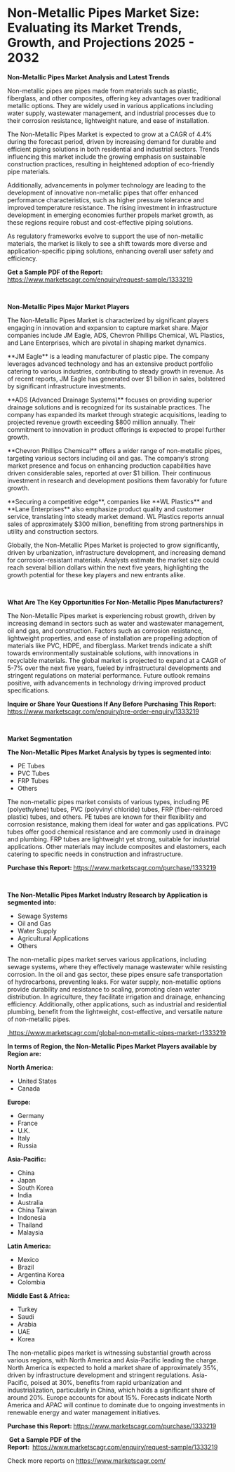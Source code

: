 <p><h1>Non-Metallic Pipes Market Size: Evaluating its Market Trends, Growth, and Projections 2025 - 2032</h1></p><p><strong>Non-Metallic Pipes Market Analysis and Latest Trends</strong></p>
<p><p>Non-metallic pipes are pipes made from materials such as plastic, fiberglass, and other composites, offering key advantages over traditional metallic options. They are widely used in various applications including water supply, wastewater management, and industrial processes due to their corrosion resistance, lightweight nature, and ease of installation. </p><p>The Non-Metallic Pipes Market is expected to grow at a CAGR of 4.4% during the forecast period, driven by increasing demand for durable and efficient piping solutions in both residential and industrial sectors. Trends influencing this market include the growing emphasis on sustainable construction practices, resulting in heightened adoption of eco-friendly pipe materials. </p><p>Additionally, advancements in polymer technology are leading to the development of innovative non-metallic pipes that offer enhanced performance characteristics, such as higher pressure tolerance and improved temperature resistance. The rising investment in infrastructure development in emerging economies further propels market growth, as these regions require robust and cost-effective piping solutions. </p><p>As regulatory frameworks evolve to support the use of non-metallic materials, the market is likely to see a shift towards more diverse and application-specific piping solutions, enhancing overall user safety and efficiency.</p></p>
<p><strong>Get a Sample PDF of the Report:&nbsp;</strong> <a href="https://www.marketscagr.com/enquiry/request-sample/1333219?utm_campaign=2795&utm_medium=2&utm_source=Github&utm_content=ia&utm_term=24032025&utm_id=non-metallic-pipes">https://www.marketscagr.com/enquiry/request-sample/1333219</a></p>
<p>&nbsp;</p>
<p><strong>Non-Metallic Pipes Major Market Players</strong></p>
<p><p>The Non-Metallic Pipes Market is characterized by significant players engaging in innovation and expansion to capture market share. Major companies include JM Eagle, ADS, Chevron Phillips Chemical, WL Plastics, and Lane Enterprises, which are pivotal in shaping market dynamics.</p><p>**JM Eagle** is a leading manufacturer of plastic pipe. The company leverages advanced technology and has an extensive product portfolio catering to various industries, contributing to steady growth in revenue. As of recent reports, JM Eagle has generated over $1 billion in sales, bolstered by significant infrastructure investments.</p><p>**ADS (Advanced Drainage Systems)** focuses on providing superior drainage solutions and is recognized for its sustainable practices. The company has expanded its market through strategic acquisitions, leading to projected revenue growth exceeding $800 million annually. Their commitment to innovation in product offerings is expected to propel further growth.</p><p>**Chevron Phillips Chemical** offers a wider range of non-metallic pipes, targeting various sectors including oil and gas. The company’s strong market presence and focus on enhancing production capabilities have driven considerable sales, reported at over $1 billion. Their continuous investment in research and development positions them favorably for future growth.</p><p>**Securing a competitive edge**, companies like **WL Plastics** and **Lane Enterprises** also emphasize product quality and customer service, translating into steady market demand. WL Plastics reports annual sales of approximately $300 million, benefiting from strong partnerships in utility and construction sectors.</p><p>Globally, the Non-Metallic Pipes Market is projected to grow significantly, driven by urbanization, infrastructure development, and increasing demand for corrosion-resistant materials. Analysts estimate the market size could reach several billion dollars within the next five years, highlighting the growth potential for these key players and new entrants alike.</p></p>
<p>&nbsp;</p>
<p><strong>What Are The Key Opportunities For Non-Metallic Pipes Manufacturers?</strong></p>
<p><p>The Non-Metallic Pipes market is experiencing robust growth, driven by increasing demand in sectors such as water and wastewater management, oil and gas, and construction. Factors such as corrosion resistance, lightweight properties, and ease of installation are propelling adoption of materials like PVC, HDPE, and fiberglass. Market trends indicate a shift towards environmentally sustainable solutions, with innovations in recyclable materials. The global market is projected to expand at a CAGR of 5-7% over the next five years, fueled by infrastructural developments and stringent regulations on material performance. Future outlook remains positive, with advancements in technology driving improved product specifications.</p></p>
<p><strong>Inquire or Share Your Questions If Any Before Purchasing This Report:</strong> <a href="https://www.marketscagr.com/enquiry/pre-order-enquiry/1333219?utm_campaign=2795&utm_medium=2&utm_source=Github&utm_content=ia&utm_term=24032025&utm_id=non-metallic-pipes">https://www.marketscagr.com/enquiry/pre-order-enquiry/1333219</a></p>
<p>&nbsp;</p>
<p><strong>Market Segmentation</strong></p>
<p><strong>The Non-Metallic Pipes Market Analysis by types is segmented into:</strong></p>
<p><ul><li>PE Tubes</li><li>PVC Tubes</li><li>FRP Tubes</li><li>Others</li></ul></p>
<p><p>The non-metallic pipes market consists of various types, including PE (polyethylene) tubes, PVC (polyvinyl chloride) tubes, FRP (fiber-reinforced plastic) tubes, and others. PE tubes are known for their flexibility and corrosion resistance, making them ideal for water and gas applications. PVC tubes offer good chemical resistance and are commonly used in drainage and plumbing. FRP tubes are lightweight yet strong, suitable for industrial applications. Other materials may include composites and elastomers, each catering to specific needs in construction and infrastructure.</p></p>
<p><strong>Purchase this Report:&nbsp;</strong><a href="https://www.marketscagr.com/purchase/1333219?utm_campaign=2795&utm_medium=2&utm_source=Github&utm_content=ia&utm_term=24032025&utm_id=non-metallic-pipes">https://www.marketscagr.com/purchase/1333219</a></p>
<p>&nbsp;</p>
<p><strong>The Non-Metallic Pipes Market Industry Research by Application is segmented into:</strong></p>
<p><ul><li>Sewage Systems</li><li>Oil and Gas</li><li>Water Supply</li><li>Agricultural Applications</li><li>Others</li></ul></p>
<p><p>The non-metallic pipes market serves various applications, including sewage systems, where they effectively manage wastewater while resisting corrosion. In the oil and gas sector, these pipes ensure safe transportation of hydrocarbons, preventing leaks. For water supply, non-metallic options provide durability and resistance to scaling, promoting clean water distribution. In agriculture, they facilitate irrigation and drainage, enhancing efficiency. Additionally, other applications, such as industrial and residential plumbing, benefit from the lightweight, cost-effective, and versatile nature of non-metallic pipes.</p></p>
<p><a href="https://www.marketscagr.com/global-non-metallic-pipes-market-r1333219?utm_campaign=2795&utm_medium=2&utm_source=Github&utm_content=ia&utm_term=24032025&utm_id=non-metallic-pipes">&nbsp;https://www.marketscagr.com/global-non-metallic-pipes-market-r1333219</a></p>
<p><strong>In terms of Region, the Non-Metallic Pipes Market Players available by Region are:</strong></p>
<p>
    <p> <strong> North America: </strong>
        <ul>
            <li>United States</li>
            <li>Canada</li>
        </ul>
        </p> 
    <p> <strong> Europe: </strong>
        <ul>
            <li>Germany</li>
            <li>France</li>
            <li>U.K.</li>
            <li>Italy</li>
            <li>Russia</li>
        </ul>
        </p> 
    <p> <strong> Asia-Pacific: </strong>
        <ul>
            <li>China</li>
            <li>Japan</li>
            <li>South Korea</li>
            <li>India</li>
            <li>Australia</li>
            <li>China Taiwan</li>
            <li>Indonesia</li>
            <li>Thailand</li>
            <li>Malaysia</li>
        </ul>
        </p> 
    <p> <strong> Latin America: </strong>
        <ul>
            <li>Mexico</li>
            <li>Brazil</li>
            <li>Argentina Korea</li>
            <li>Colombia</li>
        </ul>
        </p> 
    <p> <strong> Middle East & Africa: </strong>
        <ul>
            <li>Turkey</li>
            <li>Saudi</li>
            <li>Arabia</li>
            <li>UAE</li>
            <li>Korea</li>
        </ul>
    </p>
    </p>
<p><p>The non-metallic pipes market is witnessing substantial growth across various regions, with North America and Asia-Pacific leading the charge. North America is expected to hold a market share of approximately 35%, driven by infrastructure development and stringent regulations. Asia-Pacific, poised at 30%, benefits from rapid urbanization and industrialization, particularly in China, which holds a significant share of around 20%. Europe accounts for about 15%. Forecasts indicate North America and APAC will continue to dominate due to ongoing investments in renewable energy and water management initiatives.</p></p>
<p><strong>Purchase this Report: </strong><a href="https://www.marketscagr.com/purchase/1333219?utm_campaign=2795&utm_medium=2&utm_source=Github&utm_content=ia&utm_term=24032025&utm_id=non-metallic-pipes">https://www.marketscagr.com/purchase/1333219</a></p>
<p>&nbsp;<strong>Get a Sample PDF of the Report:&nbsp;&nbsp;</strong><a href="https://www.marketscagr.com/enquiry/request-sample/1333219?utm_campaign=2795&utm_medium=2&utm_source=Github&utm_content=ia&utm_term=24032025&utm_id=non-metallic-pipes">https://www.marketscagr.com/enquiry/request-sample/1333219</a></p>
<p><strong></strong></p>
<p>Check more reports on <a href="https://www.marketscagr.com/?utm_campaign=2795&utm_medium=2&utm_source=Github&utm_content=ia&utm_term=24032025&utm_id=non-metallic-pipes">https://www.marketscagr.com/</a></p>